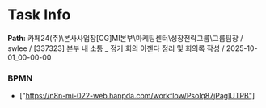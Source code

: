 # Task Info

**Path:** 카페24(주)\본사사업장\[CG]MI본부\마케팅센터\성장전략그룹\그룹팀장 / swlee / [337323] 본부 내 소통 _ 정기 회의 아젠다 정리 및 회의록 작성 / 2025-10-01_00-00-00

### BPMN
- ["https://n8n-mi-022-web.hanpda.com/workflow/Psolq87jPaglUTPB"]

